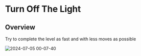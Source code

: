 # Turn Off The Light
## Overview
Try to complete the level as fast and with less moves as possible

![2024-07-05 00-07-40](https://github.com/HorneOnne/Freelance_TurnOffTheLight/assets/65548001/ec9424bb-1884-413d-8f03-de096bc78191)
